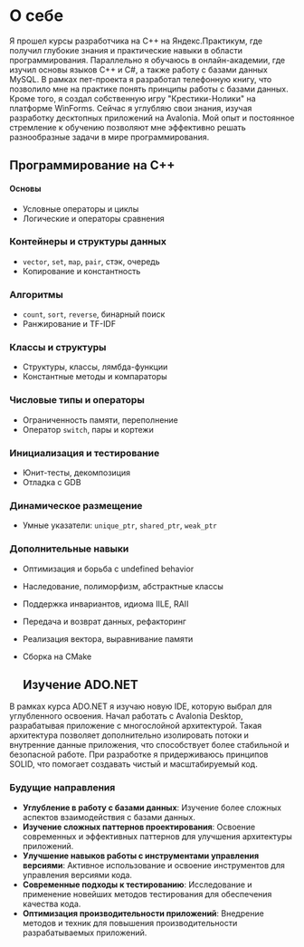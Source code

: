 # О себе
Я прошел курсы разработчика на C++ на Яндекс.Практикум, где получил глубокие знания и практические навыки в области программирования. Параллельно я обучаюсь в онлайн-академии, где изучил основы языков C++ и C#, а также работу с базами данных MySQL. В рамках пет-проекта я разработал телефонную книгу, что позволило мне на практике понять принципы работы с базами данных. Кроме того, я создал собственную игру "Крестики-Нолики" на платформе WinForms. Сейчас я углубляю свои знания, изучая разработку десктопных приложений на Avalonia. Мой опыт и постоянное стремление к обучению позволяют мне эффективно решать разнообразные задачи в мире программирования.

## Программирование на C++

#### Основы
- Условные операторы и циклы
- Логические и операторы сравнения

### Контейнеры и структуры данных
- `vector`, `set`, `map`, `pair`, стэк, очередь
- Копирование и константность

### Алгоритмы
- `count`, `sort`, `reverse`, бинарный поиск
- Ранжирование и TF-IDF

### Классы и структуры
- Структуры, классы, лямбда-функции
- Константные методы и компараторы

### Числовые типы и операторы
- Ограниченность памяти, переполнение
- Оператор `switch`, пары и кортежи

### Инициализация и тестирование
- Юнит-тесты, декомпозиция
- Отладка с GDB

### Динамическое размещение
- Умные указатели: `unique_ptr`, `shared_ptr`, `weak_ptr`

### Дополнительные навыки
- Оптимизация и борьба с undefined behavior
- Наследование, полиморфизм, абстрактные классы
- Поддержка инвариантов, идиома IILE, RAII
- Передача и возврат данных, рефакторинг
- Реализация вектора, выравнивание памяти
- Сборка на CMake

  ## Изучение ADO.NET

В рамках курса ADO.NET я изучаю новую IDE, которую выбрал для углубленного освоения. Начал работать с Avalonia Desktop, разрабатывая приложение с многослойной архитектурой. Такая архитектура позволяет дополнительно изолировать потоки и внутренние данные приложения, что способствует более стабильной и безопасной работе. При разработке я придерживаюсь принципов SOLID, что помогает создавать чистый и масштабируемый код.

### Будущие направления

- **Углубление в работу с базами данных**: Изучение более сложных аспектов взаимодействия с базами данных.
- **Изучение сложных паттернов проектирования**: Освоение современных и эффективных паттернов для улучшения архитектуры приложений.
- **Улучшение навыков работы с инструментами управления версиями**: Активное использование и освоение инструментов для управления версиями кода.
- **Современные подходы к тестированию**: Исследование и применение новейших методов тестирования для обеспечения качества кода.
- **Оптимизация производительности приложений**: Внедрение методов и техник для повышения производительности разрабатываемых приложений.

